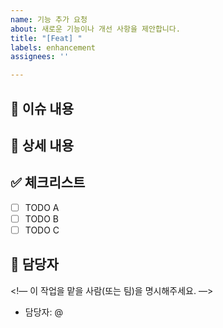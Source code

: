 ```yaml
---
name: 기능 추가 요청
about: 새로운 기능이나 개선 사항을 제안합니다.
title: "[Feat] "
labels: enhancement
assignees: ''

---
```


## 📄 이슈 내용
<!--- 기능에 대한 요약 설명을 작성해 주세요. -->

## 📝 상세 내용
<!--- 기능 추가와 관련된 상세 내용을 작성해 주세요. -->

## ✅ 체크리스트
<!--- 기능 추가와 관련된 체크리스트를 작성해주세요. -->
- [ ] TODO A
- [ ] TODO B
- [ ] TODO C

## 👥 담당자
<!— 이 작업을 맡을 사람(또는 팀)을 명시해주세요. —>
- 담당자: @
